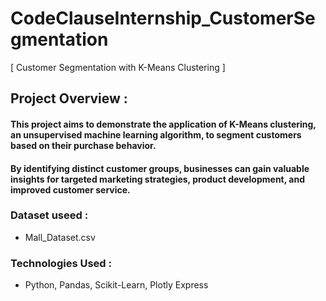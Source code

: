 # CodeClauseInternship_CustomerSegmentation
[ Customer Segmentation with K-Means Clustering ]

## Project Overview :
#### This project aims to demonstrate the application of K-Means clustering, an unsupervised machine learning algorithm, to segment customers based on their purchase behavior. 
#### By identifying distinct customer groups, businesses can gain valuable insights for targeted marketing strategies, product development, and improved customer service.

### Dataset useed :
 * Mall_Dataset.csv

### Technologies Used :
  * Python, Pandas, Scikit-Learn, Plotly Express

